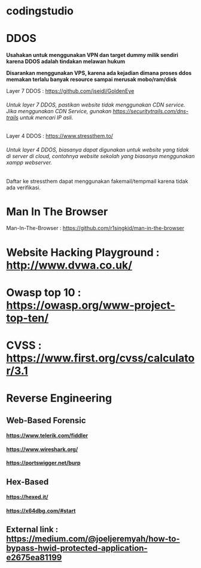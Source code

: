 # codingstudio

# DDOS

**Usahakan untuk menggunakan VPN dan target dummy milik sendiri karena DDOS adalah tindakan melawan hukum**

**Disarankan menggunakan VPS, karena ada kejadian dimana proses ddos memakan terlalu banyak resource sampai merusak mobo/ram/disk**

Layer 7 DDOS : https://github.com/jseidl/GoldenEye

###### Untuk layer 7 DDOS, pastikan website tidak menggunakan CDN service. Jika menggunakan CDN Service, gunakan https://securitytrails.com/dns-trails untuk mencari IP asli.


Layer 4 DDOS : https://www.stressthem.to/

###### Untuk layer 4 DDOS, biasanya dapat digunakan untuk website yang tidak di server di cloud, contohnya website sekolah yang biasanya menggunakan xampp webserver. 
Daftar ke stressthem dapat menggunakan fakemail/tempmail karena tidak ada verifikasi.



# Man In The Browser
Man-In-The-Browser : https://github.com/r1singkid/man-in-the-browser


# Website Hacking Playground : http://www.dvwa.co.uk/

# Owasp top 10 : https://owasp.org/www-project-top-ten/

# CVSS : https://www.first.org/cvss/calculator/3.1

# Reverse Engineering
## Web-Based Forensic
#### https://www.telerik.com/fiddler
#### https://www.wireshark.org/
#### https://portswigger.net/burp

## Hex-Based
#### https://hexed.it/
#### https://x64dbg.com/#start
## External link : https://medium.com/@joeljeremyah/how-to-bypass-hwid-protected-application-e2675ea81199
